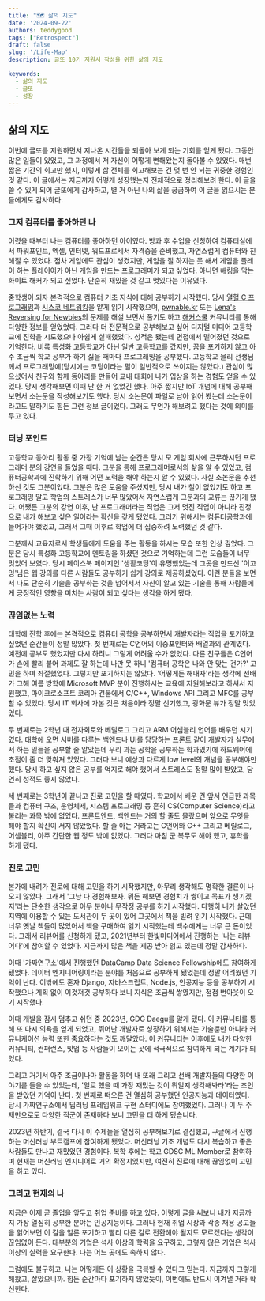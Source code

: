 ```yaml
---
title: "🗺️ 삶의 지도"
date: '2024-09-22'
authors: teddygood
tags: ["Retrospect"]
draft: false
slug: '/Life-Map'
description: 글또 10기 지원서 작성을 위한 삶의 지도

keywords:
  - 삶의 지도
  - 글또
  - 성장
---
```


## 삶의 지도

이번에 글또를 지원하면서 지나온 시간들을 되돌아 보게 되는 기회를 얻게 됐다. 그동안 많은 일들이 있었고, 그 과정에서 저 자신이 어떻게 변해왔는지 돌아볼 수 있었다. 매번 짧은 기간의 회고만 했지, 이렇게 삶 전체를 회고해보는 건 몇 번 안 되는 귀중한 경험인 것 같다. 이 글에서는 지금까지 어떻게 성장했는지 전체적으로 정리해보려 한다. 이 글을 쓸 수 있게 되어 글또에게 감사하고, 별 거 아닌 나의 삶을 궁금하여 이 글을 읽으시는 분들에게도 감사하다.

### 그저 컴퓨터를 좋아하던 나

어렸을 때부터 나는 컴퓨터를 좋아하던 아이였다. 방과 후 수업을 신청하여 컴퓨터실에서 파워포인트, 엑셀, 인터넷, 워드프로세서 자격증을 준비했고, 자연스럽게 컴퓨터와 친해질 수 있었다. 점차 게임에도 관심이 생겼지만, 게임을 잘 하지는 못 해서 게임을 플레이 하는 플레이어가 아닌 게임을 만드는 프로그래머가 되고 싶었다. 아니면 해킹을 막는 화이트 해커가 되고 싶었다. 단순히 재밌을 것 같고 멋있다는 이유였다. 

중학생이 되자 본격적으로 컴퓨터 기초 지식에 대해 공부하기 시작했다. 당시 [열혈 C 프로그래밍](https://product.kyobobook.co.kr/detail/S000001589148)과 [시스코 네트워킹](https://product.kyobobook.co.kr/detail/S000000562247)을 얕게 읽기 시작했으며, [pwnable.kr](https://pwnable.kr/play.php) 또는 [Lena's Reversing for Newbies](https://forum.tuts4you.com/files/file/1307-lenas-reversing-for-newbies/)의 문제를 해설 보면서 풀기도 하고 [해커스쿨](https://www.hackerschool.org/Sub_Html/HS_Community/index.html) 커뮤니티를 통해 다양한 정보를 얻었었다. 그러다 더 전문적으로 공부해보고 싶어 디지털 미디어 고등학교에 진학을 시도했으나 아쉽게 실패했었다. 성적은 됐는데 면접에서 떨어졌던 것으로 기억한다. 비록 특성화 고등학교가 아닌 일반 고등학교를 갔지만, 꿈을 포기하지 않고 아주 조금씩 학교 공부가 하기 싫을 때마다 프로그래밍을 공부했다. 고등학교 물리 선생님께서 프로그래밍에(당시에는 코딩이라는 말이 일반적으로 쓰이지는 않았다.) 관심이 많으셨어서 친구와 함께 동아리를 만들어 교내 대회에 나가 입상을 하는 경험도 얻을 수 있었다. 당시 생각해보면 이때 난 한 거 없었긴 했다. 아주 짧지만 IoT 개념에 대해 공부해보면서 소논문을 작성해보기도 했다. 당시 소논문이 파일로 남아 읽어 봤는데 소논문이라고도 말하기도 힘든 그런 정보 글이었다. 그래도 무언가 해보려고 했다는 것에 의미를 두고 있다.

### 터닝 포인트

고등학교 동아리 활동 중 가장 기억에 남는 순간은 당시 모 게임 회사에 근무하시던 프로그래머 분의 강연을 들었을 때다. 그분을 통해 프로그래머로서의 삶을 알 수 있었고, 컴퓨터공학과에 진학하기 위해 어떤 노력을 해야 하는지 알 수 있었다. 사실 소논문을 추천하신 것도 그분이었다. 그분은 많은 도움을 주셨지만, 당시 내가 철이 없었기도 하고 프로그래밍 말고 학업의 스트레스가 너무 많았어서 자연스럽게 그분과의 교류는 끊기게 됐다. 어쨌든 그분의 강연 이후, 난 프로그래머라는 직업은 그저 멋진 직업이 아니라 진정으로 내가 해보고 싶은 일이라는 확신을 갖게 됐었다. 그러기 위해서는 컴퓨터공학과에 들어가야 했었고, 그래서 그때 이후로 학업에 더 집중하려 노력했던 것 같다. 

그분께서 교육자로서 학생들에게 도움을 주는 활동을 하시는 모습 또한 인상 깊었다. 그분은 당시 특성화 고등학교에 멘토링을 하셨던 것으로 기억하는데 그런 모습들이 너무 멋있어 보였다. 당시 페이스북 페이지인 '생활코딩'이 유명했었는데 그곳을 만드신 '이고잉'님은 웹 강의를 다른 사람들도 공부하기 쉽게 강의로 제공하셨었다. 이런 분들을 보면서 나도 단순히 기술을 공부하는 것을 넘어서서 자신이 알고 있는 기술을 통해 사람들에게 긍정적인 영향을 미치는 사람이 되고 싶다는 생각을 하게 됐다.

### 끊임없는 노력

대학에 진학 후에는 본격적으로 컴퓨터 공학을 공부하면서 개발자라는 직업을 포기하고 싶었던 순간들이 정말 많았다. 첫 번째로는 C언어의 이중포인터와 배열과의 관계였다. 예전에 공부도 했었지만 다시 하려니 그렇게 어려울 수가 없었다. 다른 친구들은 C언어가 손에 빨리 붙어 과제도 잘 하는데 나만 못 하니 '컴퓨터 공학은 나와 안 맞는 건가?' 고민을 하며 좌절했었다. 그렇지만 포기하지는 않았다. '어떻게든 해내자'라는 생각에 선배가 그해 여름 방학에 Microsoft MVP 분이 진행하시는 교육에 지원해보라고 하셔서 지원했고, 마이크로소프트 코리아 건물에서 C/C++, Windows API 그리고 MFC를 공부할 수 있었다. 당시 IT 회사에 가본 것은 처음이라 정말 신기했고, 광화문 뷰가 정말 멋있었다. 

두 번째로는 2학년 때 전자회로와 베릴로그 그리고 ARM 어셈블리 언어를 배우던 시기였다. 대학에 오면 서버를 다루는 백엔드나 UI를 담당하는 프론트 같이 개발자가 실무에서 하는 일들을 공부할 줄 알았는데 우리 과는 공학을 공부하는 학과였기에 하드웨어에 초점이 좀 더 맞춰져 있었다. 그러다 보니 예상과 다르게 low level의 개념을 공부해야만 했다. 당시 하고 싶지 않은 공부를 억지로 해야 했어서 스트레스도 정말 많이 받았고, 당연히 성적도 좋지 않았다.

세 번째로는 3학년이 끝나고 진로 고민을 할 때였다. 학교에서 배운 건 앞서 언급한 과목들과 컴퓨터 구조, 운영체제, 시스템 프로그래밍 등 흔히 CS(Computer Science)라고 불리는 과목 밖에 없었다. 프론트엔드, 백엔드는 거의 할 줄도 몰랐으며 앞으로 무엇을 해야 할지 확신이 서지 않았었다. 할 줄 아는 거라고는 C언어와 C++ 그리고 베릴로그, 어셈블리, 아주 간단한 웹 정도 밖에 없었다. 그러다 마침 군 복무도 해야 했고, 휴학을 하게 됐다.

### 진로 고민

본가에 내려가 진로에 대해 고민을 하기 시작했지만, 아무리 생각해도 명확한 결론이 나오지 않았다. 그래서 '그냥 다 경험해보자. 뭐든 해보면 경험치가 쌓이고 목표가 생기겠지'라는 단순한 생각으로 아무 분야나 무작정 공부를 하기 시작했다. 다행히 내가 살았던 지역에 이용할 수 있는 도서관이 두 곳이 있어 그곳에서 책을 빌려 읽기 시작했다. 근데 너무 옛날 책들이 많았어서 책을 구매하여 읽기 시작했는데 백수에게는 너무 큰 돈이었다. 그래서 리뷰어를 신청하게 됐고, 2021년부터 한빛미디어에서 진행하는 '나는 리뷰어다'에 참여할 수 있었다. 지금까지 많은 책을 제공 받아 읽고 있는데 정말 감사하다.

이때 '가짜연구소'에서 진행했던 DataCamp Data Science Fellowship에도 참여하게 됐었다. 데이터 엔지니어링이라는 분야를 처음으로 공부하게 됐었는데 정말 어려웠던 기억이 난다. 이밖에도 혼자 Django, 자바스크립트, Node.js, 인공지능 등을 공부하기 시작했으나 계획 없이 이것저것 공부하다 보니 지식은 조금씩 쌓였지만, 점점 번아웃이 오기 시작했다.

이때 개발을 잠시 멈추고 쉬던 중 2023년, GDG Daegu를 알게 됐다. 이 커뮤니티를 통해 또 다시 의욕을 얻게 되었고, 뛰어난 개발자로 성장하기 위해서는 기술뿐만 아니라 커뮤니케이션 능력 또한 중요하다는 것도 깨달았다. 이 커뮤니티는 이후에도 내가 다양한 커뮤니티, 컨퍼런스, 밋업 등 사람들이 모이는 곳에 적극적으로 참여하게 되는 계기가 되었다. 

그리고 거기서 아주 조금이나마 활동을 하며 내 또래 그리고 선배 개발자들의 다양한 이야기를 들을 수 있었는데, '일로 했을 때 가장 재밌는 것이 뭐일지 생각해봐라'라는 조언을 받았던 기억이 난다. 첫 번째로 떠오른 건 열심히 공부했던 인공지능과 데이터였다. 당시 가짜연구소에서 딥러닝 프레임워크 구현 스터디에도 참여했었다. 그러나 이 두 주제만으로도 다양한 직군이 존재하다 보니 고민을 더 하게 됐습니다.

2023년 하반기, 결국 다시 이 주제들을 열심히 공부해보기로 결심했고, 구글에서 진행하는 머신러닝 부트캠프에 참여하게 됐었다. 머신러닝 기초 개념도 다시 복습하고 좋은 사람들도 만나고 재밌었던 경험이다. 복학 후에는 학교 GDSC ML Member로 참여하며 현재는 머신러닝 엔지니어로 거의 확정지었지만, 여전히 진로에 대해 끊임없이 고민을 하고 있다.

### 그리고 현재의 나

지금은 이제 곧 졸업을 앞두고 취업 준비를 하고 있다. 이렇게 글을 써보니 내가 지금까지 가장 열심히 공부한 분야는 인공지능이다. 그러나 현재 취업 시장과 각종 채용 공고들을 읽어보면 이 길을 얼른 포기하고 빨리 다른 길로 전환해야 될지도 모르겠다는 생각이 끊임없이 든다. 대부분의 기업은 석사 이상의 학력을 요구하고, 그렇지 않은 기업은 석사 이상의 실력을 요구한다. 나는 어느 곳에도 속하지 않다. 

그럼에도 불구하고, 나는 어떻게든 이 상황을 극복할 수 있다고 믿는다. 지금까지 그렇게 해왔고, 살았으니까. 힘든 순간마다 포기하지 않았듯이, 이번에도 반드시 이겨낼 거라 확신한다.